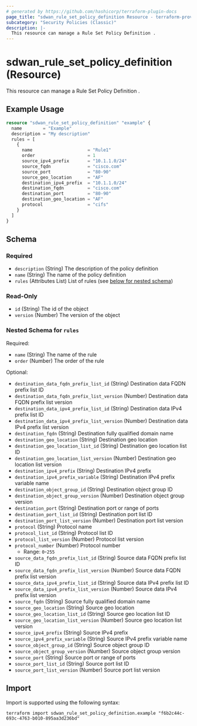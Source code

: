 ```yaml
---
# generated by https://github.com/hashicorp/terraform-plugin-docs
page_title: "sdwan_rule_set_policy_definition Resource - terraform-provider-sdwan"
subcategory: "Security Policies (Classic)"
description: |-
  This resource can manage a Rule Set Policy Definition .
---
```


# sdwan_rule_set_policy_definition (Resource)

This resource can manage a Rule Set Policy Definition .

## Example Usage

```terraform
resource "sdwan_rule_set_policy_definition" "example" {
  name        = "Example"
  description = "My description"
  rules = [
    {
      name                     = "Rule1"
      order                    = 1
      source_ipv4_prefix       = "10.1.1.0/24"
      source_fqdn              = "cisco.com"
      source_port              = "80-90"
      source_geo_location      = "AF"
      destination_ipv4_prefix  = "10.1.1.0/24"
      destination_fqdn         = "cisco.com"
      destination_port         = "80-90"
      destination_geo_location = "AF"
      protocol                 = "cifs"
    }
  ]
}
```

<!-- schema generated by tfplugindocs -->
## Schema

### Required

- `description` (String) The description of the policy definition
- `name` (String) The name of the policy definition
- `rules` (Attributes List) List of rules (see [below for nested schema](#nestedatt--rules))

### Read-Only

- `id` (String) The id of the object
- `version` (Number) The version of the object

<a id="nestedatt--rules"></a>
### Nested Schema for `rules`

Required:

- `name` (String) The name of the rule
- `order` (Number) The order of the rule

Optional:

- `destination_data_fqdn_prefix_list_id` (String) Destination data FQDN prefix list ID
- `destination_data_fqdn_prefix_list_version` (Number) Destination data FQDN prefix list version
- `destination_data_ipv4_prefix_list_id` (String) Destination data IPv4 prefix list ID
- `destination_data_ipv4_prefix_list_version` (Number) Destination data IPv4 prefix list version
- `destination_fqdn` (String) Destination fully qualified domain name
- `destination_geo_location` (String) Destination geo location
- `destination_geo_location_list_id` (String) Destination geo location list ID
- `destination_geo_location_list_version` (Number) Destination geo location list version
- `destination_ipv4_prefix` (String) Destination IPv4 prefix
- `destination_ipv4_prefix_variable` (String) Destination IPv4 prefix variable name
- `destination_object_group_id` (String) Destination object group ID
- `destination_object_group_version` (Number) Destination object group version
- `destination_port` (String) Destination port or range of ports
- `destination_port_list_id` (String) Destination port list ID
- `destination_port_list_version` (Number) Destination port list version
- `protocol` (String) Protocol name
- `protocol_list_id` (String) Protocol list ID
- `protocol_list_version` (Number) Protocol list version
- `protocol_number` (Number) Protocol number
  - Range: `0`-`255`
- `source_data_fqdn_prefix_list_id` (String) Source data FQDN prefix list ID
- `source_data_fqdn_prefix_list_version` (Number) Source data FQDN prefix list version
- `source_data_ipv4_prefix_list_id` (String) Source data IPv4 prefix list ID
- `source_data_ipv4_prefix_list_version` (Number) Source data IPv4 prefix list version
- `source_fqdn` (String) Source fully qualified domain name
- `source_geo_location` (String) Source geo location
- `source_geo_location_list_id` (String) Source geo location list ID
- `source_geo_location_list_version` (Number) Source geo location list version
- `source_ipv4_prefix` (String) Source IPv4 prefix
- `source_ipv4_prefix_variable` (String) Source IPv4 prefix variable name
- `source_object_group_id` (String) Source object group ID
- `source_object_group_version` (Number) Source object group version
- `source_port` (String) Source port or range of ports
- `source_port_list_id` (String) Source port list ID
- `source_port_list_version` (Number) Source port list version

## Import

Import is supported using the following syntax:

```shell
terraform import sdwan_rule_set_policy_definition.example "f6b2c44c-693c-4763-b010-895aa3d236bd"
```
